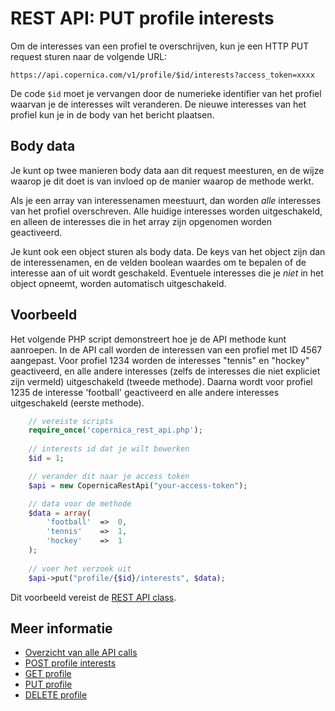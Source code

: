 # REST API: PUT profile interests

Om de interesses van een profiel te overschrijven, kun je een HTTP PUT
request sturen naar de volgende URL:

`https://api.copernica.com/v1/profile/$id/interests?access_token=xxxx`

De code `$id` moet je vervangen door de numerieke identifier van het profiel 
waarvan je de interesses wilt veranderen. De nieuwe interesses van het profiel
kun je in de body van het bericht plaatsen.

## Body data

Je kunt op twee manieren body data aan dit request meesturen, en de wijze waarop
je dit doet is van invloed op de manier waarop de methode werkt.

Als je een array van interessenamen meestuurt, dan worden _alle_ interesses
van het profiel overschreven. Alle huidige interesses worden uitgeschakeld,
en alleen de interesses die in het array zijn opgenomen worden geactiveerd.

Je kunt ook een object sturen als body data. De keys van het object zijn dan
de interessenamen, en de velden boolean waardes om te bepalen of de interesse
aan of uit wordt geschakeld. Eventuele interesses die je _niet_ in het object
opneemt, worden automatisch uitgeschakeld.

## Voorbeeld

Het volgende PHP script demonstreert hoe je de API methode kunt aanroepen.
In de API call worden de interessen van een profiel met ID 4567 aangepast.
Voor profiel 1234 worden de interesses "tennis" en "hockey" geactiveerd, en
alle andere interesses (zelfs de interesses die niet expliciet zijn vermeld) 
uitgeschakeld (tweede methode). Daarna wordt voor profiel 1235 de interesse 'football' geactiveerd en alle andere interesses uitgeschakeld (eerste methode).

```php
    // vereiste scripts
    require_once('copernica_rest_api.php');
    
    // interests id dat je wilt bewerken
    $id = 1;

    // verander dit naar je access token
    $api = new CopernicaRestApi("your-access-token");

    // data voor de methode
    $data = array(
        'football'  =>  0,
        'tennis'    =>  1,
        'hockey'    =>  1
    );
    
    // voer het verzoek uit
    $api->put("profile/{$id}/interests", $data);
```

Dit voorbeeld vereist de [REST API class](rest-php).

## Meer informatie

* [Overzicht van alle API calls](rest-api)
* [POST profile interests](rest-post-profile-interests)
* [GET profile](rest-get-profile)
* [PUT profile](rest-put-profile)
* [DELETE profile](rest-delete-profile)
